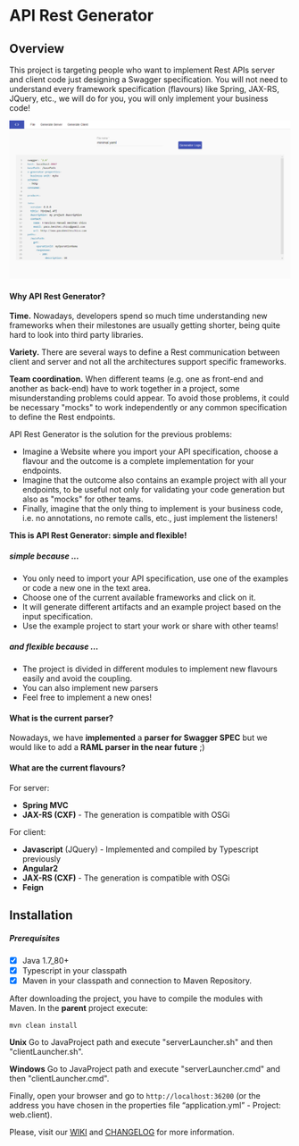 # API Rest Generator
## Overview
This project is targeting people who want to implement Rest APIs server and client code just designing a Swagger specification. You will not need to understand every framework specification (flavours) like Spring, JAX-RS, JQuery, etc., we will do for you, you will only implement your business code!

![mainView](https://github.com/BBVA-CIB/APIRestGenerator/blob/master/screenshots/mainView.png)

#### Why API Rest Generator?
**Time.** Nowadays, developers spend so much time understanding new frameworks when their milestones are usually getting shorter, being quite hard to look into third party libraries.

**Variety.** There are several ways to define a Rest communication between client and server and not all the architectures support specific frameworks.

**Team coordination.** When different teams (e.g. one as front-end and another as back-end) have to work together in a project, some misunderstanding problems could appear. To avoid those problems, it could be necessary "mocks" to work independently or any common specification to define the Rest endpoints.  

API Rest Generator is the solution for the previous problems:
* Imagine a Website where you import your API specification, choose a flavour and the outcome is a complete implementation for your endpoints.
* Imagine that the outcome also contains an example project with all your endpoints, to be useful not only for validating your code generation but also as "mocks" for other teams.
* Finally, imagine that the only thing to implement is your business code, i.e. no annotations, no remote calls, etc., just implement the listeners!

**This is API Rest Generator: simple and flexible!**

##### simple because ...
* You only need to import your API specification, use one of the examples or code a new one in the text area.
* Choose one of the current available frameworks and click on it.
* It will generate different artifacts and an example project based on the input specification.
* Use the example project to start your work or share with other teams!

##### and flexible because ...
* The project is divided in different modules to implement new flavours easily and avoid the coupling.
* You can also implement new parsers
* Feel free to implement a new ones!

#### What is the current parser?

Nowadays, we have **implemented** a **parser for Swagger SPEC** but we would like to add a **RAML parser in the near future** ;)

#### What are the current flavours?

For server:
* **Spring MVC**
* **JAX-RS (CXF)** - The generation is compatible with OSGi

For client:
* **Javascript** (JQuery) - Implemented and compiled by Typescript previously
* **Angular2**
* **JAX-RS (CXF)** - The generation is compatible with OSGi
* **Feign**

## Installation
##### Prerequisites
- [x] Java 1.7_80+
- [x] Typescript in your classpath
- [x] Maven in your classpath and connection to Maven Repository.

After downloading the project, you have to compile the modules with Maven. In the **parent** project execute:
```
mvn clean install
```
**Unix**
Go to JavaProject path and execute "serverLauncher.sh" and then "clientLauncher.sh".

**Windows**
Go to JavaProject path and execute "serverLauncher.cmd" and then "clientLauncher.cmd".

Finally, open your browser and go to `http://localhost:36200` (or the address you have chosen in the properties file “application.yml” - Project: web.client).

Please, visit our [WIKI](https://github.com/BBVA-CIB/APIRestGenerator/wiki) and [CHANGELOG](https://github.com/BBVA-CIB/APIRestGenerator/blob/master/CHANGELOG.md) for more information.